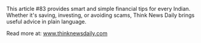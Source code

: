 This article #83 provides smart and simple financial tips for every Indian. Whether it's saving, investing, or avoiding scams, Think News Daily brings useful advice in plain language.

Read more at: www.thinknewsdaily.com